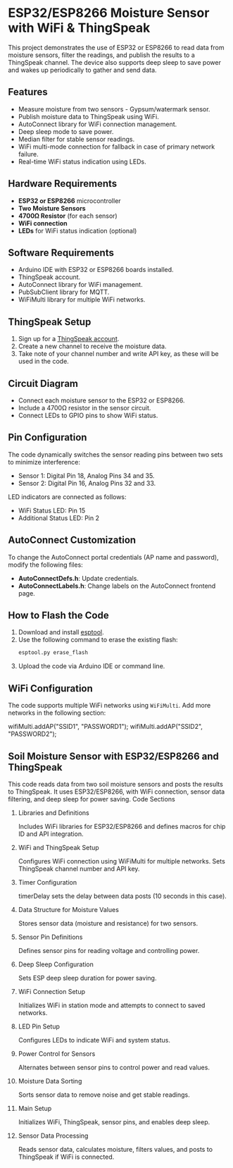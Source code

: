 # ESP32/ESP8266 Moisture Sensor with WiFi & ThingSpeak

This project demonstrates the use of ESP32 or ESP8266 to read data from moisture sensors, filter the readings, and publish the results to a ThingSpeak channel. The device also supports deep sleep to save power and wakes up periodically to gather and send data.

## Features

- Measure moisture from two sensors - Gypsum/watermark sensor.
- Publish moisture data to ThingSpeak using WiFi.
- AutoConnect library for WiFi connection management.
- Deep sleep mode to save power.
- Median filter for stable sensor readings.
- WiFi multi-mode connection for fallback in case of primary network failure.
- Real-time WiFi status indication using LEDs.

## Hardware Requirements

- **ESP32 or ESP8266** microcontroller
- **Two Moisture Sensors**
- **4700Ω Resistor** (for each sensor)
- **WiFi connection**
- **LEDs** for WiFi status indication (optional)

## Software Requirements

- Arduino IDE with ESP32 or ESP8266 boards installed.
- ThingSpeak account.
- AutoConnect library for WiFi management.
- PubSubClient library for MQTT.
- WiFiMulti library for multiple WiFi networks.

## ThingSpeak Setup

1. Sign up for a [ThingSpeak account](https://thingspeak.com).
2. Create a new channel to receive the moisture data.
3. Take note of your channel number and write API key, as these will be used in the code.

## Circuit Diagram

- Connect each moisture sensor to the ESP32 or ESP8266.
- Include a 4700Ω resistor in the sensor circuit.
- Connect LEDs to GPIO pins to show WiFi status.

## Pin Configuration

The code dynamically switches the sensor reading pins between two sets to minimize interference:

- Sensor 1: Digital Pin 18, Analog Pins 34 and 35.
- Sensor 2: Digital Pin 16, Analog Pins 32 and 33.

LED indicators are connected as follows:

- WiFi Status LED: Pin 15
- Additional Status LED: Pin 2

## AutoConnect Customization

To change the AutoConnect portal credentials (AP name and password), modify the following files:

- **AutoConnectDefs.h**: Update credentials.
- **AutoConnectLabels.h**: Change labels on the AutoConnect frontend page.

## How to Flash the Code

1. Download and install [esptool](https://github.com/espressif/esptool).
2. Use the following command to erase the existing flash:
    ```bash
    esptool.py erase_flash
    ```
3. Upload the code via Arduino IDE or command line.

## WiFi Configuration

The code supports multiple WiFi networks using `WiFiMulti`. Add more networks in the following section:

wifiMulti.addAP("SSID1", "PASSWORD1");
wifiMulti.addAP("SSID2", "PASSWORD2");


## Soil Moisture Sensor with ESP32/ESP8266 and ThingSpeak

This code reads data from two soil moisture sensors and posts the results to ThingSpeak. It uses ESP32/ESP8266, with WiFi connection, sensor data filtering, and deep sleep for power saving.
Code Sections
1. Libraries and Definitions

    Includes WiFi libraries for ESP32/ESP8266 and defines macros for chip ID and API integration.

2. WiFi and ThingSpeak Setup

    Configures WiFi connection using WiFiMulti for multiple networks.
    Sets ThingSpeak channel number and API key.

3. Timer Configuration

    timerDelay sets the delay between data posts (10 seconds in this case).

4. Data Structure for Moisture Values

    Stores sensor data (moisture and resistance) for two sensors.

5. Sensor Pin Definitions

    Defines sensor pins for reading voltage and controlling power.

6. Deep Sleep Configuration

    Sets ESP deep sleep duration for power saving.

7. WiFi Connection Setup

    Initializes WiFi in station mode and attempts to connect to saved networks.

8. LED Pin Setup

    Configures LEDs to indicate WiFi and system status.

9. Power Control for Sensors

    Alternates between sensor pins to control power and read values.

10. Moisture Data Sorting

    Sorts sensor data to remove noise and get stable readings.

11. Main Setup

    Initializes WiFi, ThingSpeak, sensor pins, and enables deep sleep.

12. Sensor Data Processing

    Reads sensor data, calculates moisture, filters values, and posts to ThingSpeak if WiFi is connected.


